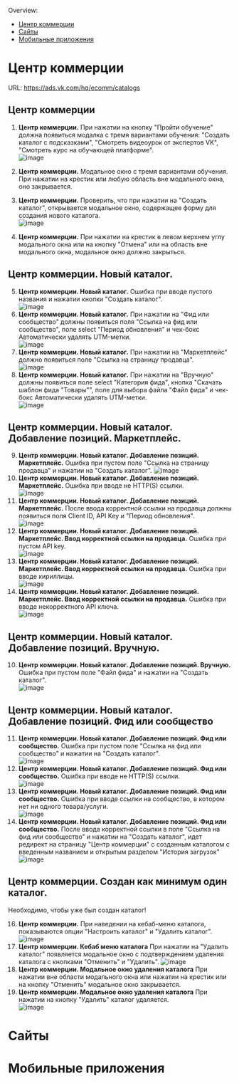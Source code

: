 Overview:
- [Центр коммерции](#сайты)
- [Сайты](#центр-коммерции)
- [Мобильные приложения](#мобильные-приложения)

# Центр коммерции
URL: https://ads.vk.com/hq/ecomm/catalogs

## Центр коммерции
1. **Центр коммерции.** При нажатии на кнопку "Пройти обучение" должна появиться модалка с тремя вариантами обучения: "Создать каталог с подсказками", "Смотреть видеоурок от экспертов VK", "Смотреть курс на обучающей платформе".  
![image](https://github.com/user-attachments/assets/a6608202-a062-47b5-9c27-56d45cfee785)

2. **Центр коммерции.** Модальное окно с тремя вариантами обучения. При нажатии на крестик или любую область вне модального окна, оно закрывается.
3. **Центр коммерции.** Проверить, что при нажатии на "Создать каталог", открывается модальное окно, содержащее форму для создания нового каталога.  
![image](https://github.com/user-attachments/assets/73364294-9980-45d9-9c9b-fa6f7e599af7)

4. **Центр коммерции.** При нажатии на крестик в левом верхнем углу модального окна или на кнопку "Отмена" или на область вне модального окна, модальное окно должно закрыться.

## Центр коммерции. Новый каталог.
5. **Центр коммерции. Новый каталог.** Ошибка при вводе пустого названия и нажатии кнопки "Создать каталог".  
![image](https://github.com/user-attachments/assets/da395a73-6bce-4577-b6ae-b28f473655c7)
7. **Центр коммерции. Новый каталог.** При нажатии на "Фид или сообщество" должны появиться поля "Ссылка на фид или сообщество", поле select "Период обновления" и чек-бокс Автоматически удалять UTM-метки.  
![image](https://github.com/user-attachments/assets/151f7e4f-59a8-4464-8c2b-e08b3632eb11)
9. **Центр коммерции. Новый каталог.** При нажатии на "Маркетплейс" должно появиться поле "Ссылка на страницу продавца".  
![image](https://github.com/user-attachments/assets/1141cf1e-b70b-4f68-8632-a21c52b3a72a)
11. **Центр коммерции. Новый каталог.** При нажатии на "Вручную" должны появиться поле select "Категория фида", кнопка "Скачать шаблон фида "Товары"", поле для выбора файла "Файл фида" и чек-бокс Автоматически удалять UTM-метки.  
![image](https://github.com/user-attachments/assets/fd0b835c-bba3-4fc1-8e79-b640f75e2b10)


## Центр коммерции. Новый каталог. Добавление позиций. Маркетплейс.
9. **Центр коммерции. Новый каталог. Добавление позиций. Маркетплейс.** Ошибка при пустом поле "Ссылка на страницу продавца" и нажатии на "Создать каталог".
![image](https://github.com/user-attachments/assets/e6194ed1-765d-4e5e-8fbf-ce50a86b7847)
10. **Центр коммерции. Новый каталог. Добавление позиций. Маркетплейс.** Ошибка при вводе не HTTP(S) ссылки.  
![image](https://github.com/user-attachments/assets/19f84266-fed7-4574-8eb2-c59585c0b41c)
11. **Центр коммерции. Новый каталог. Добавление позиций. Маркетплейс.** После ввода корректной ссылки на продавца должны появиться поля Client ID, API Key и "Период обновления".  
![image](https://github.com/user-attachments/assets/22463259-0a25-4a65-ba89-aafa29af2fc8)
12. **Центр коммерции. Новый каталог. Добавление позиций. Маркетплейс. Ввод корректной ссылки на продавца.** Ошибка при пустом API key.  
![image](https://github.com/user-attachments/assets/e6bd4d05-6f58-471d-9c11-78ac63682e7f)
13. **Центр коммерции. Новый каталог. Добавление позиций. Маркетплейс. Ввод корректной ссылки на продавца.** Ошибка при вводе кириллицы.  
![image](https://github.com/user-attachments/assets/49740984-bab6-4cb2-9b33-5ee7310b22ba)
13. **Центр коммерции. Новый каталог. Добавление позиций. Маркетплейс. Ввод корректной ссылки на продавца.** Ошибка при вводе некорректного API ключа.  
![image](https://github.com/user-attachments/assets/9f762dd3-1815-4c82-abd5-b456760fc754)



## Центр коммерции. Новый каталог. Добавление позиций. Вручную.
10. **Центр коммерции. Новый каталог. Добавление позиций. Вручную.** Ошибка при пустом поле "Файл фида" и нажатии на "Создать каталог".  
![image](https://github.com/user-attachments/assets/fe142c99-cf35-4f31-9036-fd86ce4e9a92)


## Центр коммерции. Новый каталог. Добавление позиций. Фид или сообщество
11. **Центр коммерции. Новый каталог. Добавление позиций. Фид или сообщество.** Ошибка при пустом поле "Ссылка на фид или сообщество" и нажатии на "Создать каталог".  
![image](https://github.com/user-attachments/assets/04c66a5c-517b-4bf3-ad48-d8ea862f5ebf)
12. **Центр коммерции. Новый каталог. Добавление позиций. Фид или сообщество.** Ошибка при вводе не HTTP(S) ссылки.  
![image](https://github.com/user-attachments/assets/2bea22ef-8704-4424-bc1b-2a1e3101ce35)
13. **Центр коммерции. Новый каталог. Добавление позиций. Фид или сообщество.** Ошибка при вводе ссылки на сообщество, в котором нет ни одного товара/услуги.  
![image](https://github.com/user-attachments/assets/7f7cbbc8-3873-40ef-80fb-d5c35af81541)
15. **Центр коммерции. Новый каталог. Добавление позиций. Фид или сообщество.** После ввода корректной ссылки в поле "Ссылка на фид или сообщество" и нажатии на "Создать каталог", идет редирект на страницу "Центр коммерции" с созданным каталогом с введенным названием и открытым разделом "История загрузок"  
![image](https://github.com/user-attachments/assets/5d8bc026-a4d3-4bab-aa85-52129564a40b)


## Центр коммерции. Создан как минимум один каталог.
Необходимо, чтобы уже был создан каталог!

16. **Центр коммерции.** При наведении на кебаб-меню каталога, показываются опции "Настроить каталог" и "Удалить каталог".  
![image](https://github.com/user-attachments/assets/6d90707b-cc95-4a4a-a709-a27a1cd935e9)
17. **Центр коммерции. Кебаб меню каталога** При нажатии на "Удалить каталог" появляется модальное окно с подтверждением удаления каталога с кнопками "Отменить" и "Удалить". 
![image](https://github.com/user-attachments/assets/a827b353-58a0-4e30-9d3f-afc3a1aafe47)
18. **Центр коммерции. Модальное окно удаления каталога** При нажатии вне области модального окна или нажатии на крестик или на кнопку "Отменить" модальное окно закрывается.  
18. **Центр коммерции. Модальное окно удаления каталога** При нажатии на кнопку "Удалить" каталог удаляется.  
![image](https://github.com/user-attachments/assets/91e5f6e1-2b39-49f9-ab71-e3942addef58)

# Сайты

# Мобильные приложения
